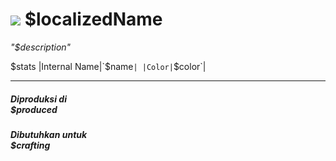 # <img id="spr" src="/$repo/images/liquid-$name.png"></img> $localizedName 

*"$description"*

$stats
|Internal Name|`$name`|
|Color|`$color`|

--- 

##### Diproduksi di <br>$produced

##### Dibutuhkan untuk <br>$crafting